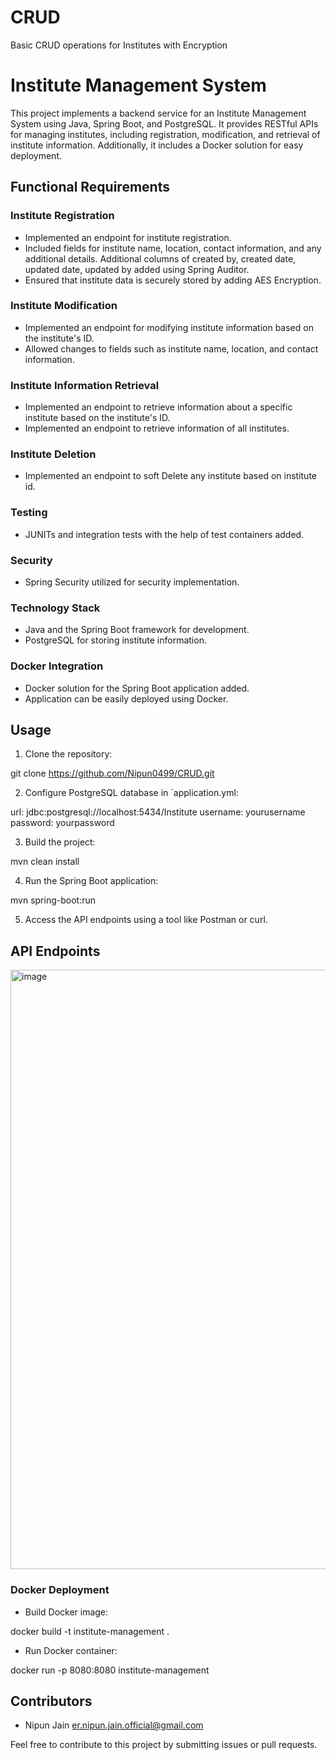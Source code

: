 # CRUD
Basic CRUD operations for Institutes with Encryption

# Institute Management System

This project implements a backend service for an Institute Management System using Java, Spring Boot, and PostgreSQL. It provides RESTful APIs for managing institutes, including registration, modification, and retrieval of institute information. Additionally, it includes a Docker solution for easy deployment.

## Functional Requirements

### Institute Registration

- Implemented an endpoint for institute registration.
- Included fields for institute name, location, contact information, and any additional details. Additional columns of created by, created date, updated date, updated by added using Spring Auditor.
- Ensured that institute data is securely stored by adding AES Encryption.

### Institute Modification

- Implemented an endpoint for modifying institute information based on the institute's ID.
- Allowed changes to fields such as institute name, location, and contact information.

### Institute Information Retrieval

- Implemented an endpoint to retrieve information about a specific institute based on the institute's ID.
- Implemented an endpoint to retrieve information of all institutes.

### Institute Deletion

- Implemented an endpoint to soft Delete any institute based on institute id.

### Testing

- JUNITs and integration tests with the help of test containers added.

### Security

- Spring Security utilized for security implementation.


### Technology Stack

- Java and the Spring Boot framework for development.
- PostgreSQL for storing institute information.

### Docker Integration

- Docker solution for the Spring Boot application added.
- Application can be easily deployed using Docker.


## Usage

1. Clone the repository:

git clone https://github.com/Nipun0499/CRUD.git


2. Configure PostgreSQL database in `application.yml:

url: jdbc:postgresql://localhost:5434/Institute
username: yourusername
password: yourpassword


3. Build the project:

mvn clean install


4. Run the Spring Boot application:

mvn spring-boot:run



5. Access the API endpoints using a tool like Postman or curl.

## API Endpoints

<img width="959" alt="image" src="https://github.com/Nipun0499/CRUD/assets/59878125/262a09bd-76b2-4703-b6ac-34e58fcfe455">

  
### Docker Deployment

- Build Docker image:

docker build -t institute-management .


- Run Docker container:

docker run -p 8080:8080 institute-management


## Contributors

- Nipun Jain <er.nipun.jain.official@gmail.com>

Feel free to contribute to this project by submitting issues or pull requests.




